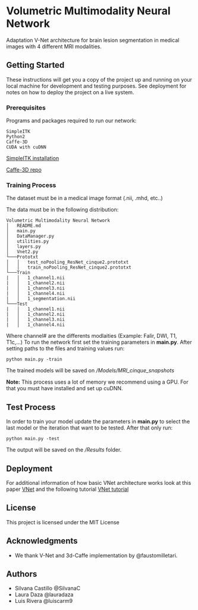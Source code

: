 # Volumetric Multimodality Neural Network
 
Adaptation V-Net architecture for brain lesion segmentation in medical images with 4 different MRI modalities.
 
## Getting Started
 
These instructions will get you a copy of the project up and running on your local machine for development and testing purposes. See deployment for notes on how to deploy the project on a live system.
 
### Prerequisites
 
Programs and packages required to run our network:
 
```
SimpleITK 
Python2
Caffe-3D
CUDA with cuDNN
```
[SimpleITK installation](https://itk.org/Wiki/SimpleITK/GettingStarted#Build_It_Yourself) 

[Caffe-3D repo](https://github.com/faustomilletari/3D-Caffe)
 
### Training Process
 
The dataset must be in a medical image format (.nii, .mhd, etc..)
 
The data must be in the following distribution:
 
 
```
Volumetric Multimodality Neural Network
│   README.md
│   main.py  
│   DataManager.py  
│   utilities.py  
│   layers.py
│   Vnet2.py    
└───Prototxt
│   │   test_noPooling_ResNet_cinque2.prototxt
│   │   train_noPooling_ResNet_cinque2.prototxt
└───Train
|   │   1_channel1.nii
|   │   1_channel2.nii
|   │   1_channel3.nii
|   │   1_channel4.nii
|   │   1_segmentation.nii
└───Test
|   │   1_channel1.nii
|   │   1_channel2.nii
|   │   1_channel3.nii
|   │   1_channel4.nii
```
 
Where channel# are the differents modlaities (Example: Falir, DWI, T1, T1c,...)
To run the network first set the training parameters in **main.py**. After setting paths to the files and training values run:
```
python main.py -train
```
The trained models will be saved on */Models/MRI_cinque_snapshots*

**Note:** This process uses a lot of memory we recommend using a GPU. For that you must have installed and set up cuDNN.
## Test Process
 
In order to train your model update the parameters in **main.py** to select the last model or the iteration that want to be tested. After that only run:
```
python main.py -test
```
The output will be saved on the */Results* folder.
## Deployment
 
For additional information of how basic VNet architecture works look at this paper [VNet](https://arxiv.org/pdf/1606.04797v1.pdf) and the following tutorial [VNet tutorial](https://sagarhukkire.github.io/Vnet-Cafffe_Guide/)
 
 
## License
 
This project is licensed under the MIT License 
 
## Acknowledgments
 
* We thank V-Net and 3d-Caffe implementation by @faustomilletari. 
 
## Authors
* Silvana Castillo @SilvanaC
* Laura Daza @lauradaza
* Luis Rivera @luiscarm9
 
 
